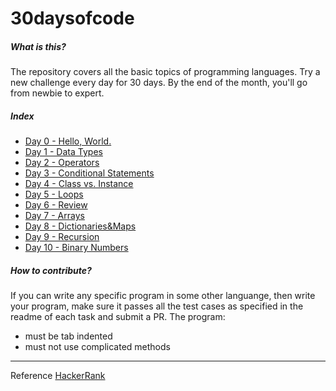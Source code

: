 # 30daysofcode

##### What is this?

The repository covers all the basic topics of programming languages. Try a new challenge every day for 30 days. By the end of the month, you'll go from newbie to expert.

##### Index

- [Day 0 - Hello, World.](https://github.com/geekayush/30daysofcode/tree/master/Day0-HelloWorld)
- [Day 1 - Data Types](https://github.com/geekayush/30daysofcode/tree/master/Day1-DataTypes)
- [Day 2 - Operators](https://github.com/geekayush/30daysofcode/tree/master/Day2-Operators)
- [Day 3 - Conditional Statements](https://github.com/geekayush/30daysofcode/tree/master/Day3-ConditionalStatements)
- [Day 4 - Class vs. Instance](https://github.com/geekayush/30daysofcode/tree/master/Day4-Class-Instance)
- [Day 5 - Loops](https://github.com/geekayush/30daysofcode/tree/master/Day5-Loops)
- [Day 6 - Review](https://github.com/geekayush/30daysofcode/tree/master/Day6-Review)
- [Day 7 - Arrays](https://github.com/geekayush/30daysofcode/tree/master/Day7-Arrays)
- [Day 8 - Dictionaries&Maps](https://github.com/geekayush/30daysofcode/tree/master/Day8-Dictionaries&Maps)
- [Day 9 - Recursion](https://github.com/geekayush/30daysofcode/tree/master/Day9-Recursion)
- [Day 10 - Binary Numbers](https://github.com/geekayush/30daysofcode/tree/master/Day10-BinaryNumbers)

##### How to contribute?

If you can write any specific program in some other languange, then write your program, make sure it passes all the test cases as specified in the readme of each task and submit a PR.
The program:
- must be tab indented
- must not use complicated methods

----

Reference [HackerRank](https://www.hackerrank.com/domains/tutorials/30-days-of-code)